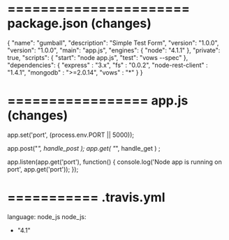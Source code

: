 
======================
package.json (changes)
======================

{
  "name": "gumball",
  "description": "Simple Test Form",
  "version": "1.0.0",
  "version": "1.0.0",
  "main": "app.js",
  "engines": {
    "node": "4.1.1"
  },
  "private": true,
  "scripts": {
    "start": "node app.js",
    "test": "vows --spec"
  },  
  "dependencies": {
    "express" : "3.x",
    "fs" : "0.0.2",
    "node-rest-client" : "1.4.1",
    "mongodb" : ">=2.0.14",
    "vows" : "*"
  }
}

=================
app.js (changes)
=================

app.set('port', (process.env.PORT || 5000));

app.post("*", handle_post );
app.get( "*", handle_get ) ;

app.listen(app.get('port'), function() {
  console.log('Node app is running on port', app.get('port'));
});


===========
.travis.yml
===========

language: node_js
node_js:
  - "4.1"
  
  